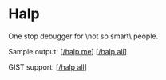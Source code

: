 # Halp 
One stop debugger for \not so smart\ people.

Sample output:
[[/halp me](https://hasteb.in/hiyabafemi.halp)]
[[/halp all](https://hasteb.in/babepumiyo.halp)]

GIST support:
[[/halp all](https://gist.github.com/anonymous/de4e7601b4ba8b2416a960698c10fc28)]
